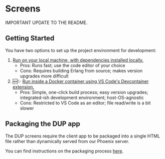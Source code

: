 # Screens

IMPORTANT UPDATE TO THE README.

## Getting Started
You have two options to set up the project environment for development:
1. [Run on your local machine, with dependencies installed locally.](docs/local_development.md)
   - Pros: Runs fast; use the code editor of your choice
   - Cons: Requires building Erlang from source; makes version upgrades more difficult
1. :new::sparkles: [Run inside a Docker container using VS Code's Devcontainer extension.](docs/devcontainer_development.md)
   - Pros: Simple, one-click build process; easy version upgrades; integrated-ish development environment; host-OS-agnostic
   - Cons: Restricted to VS Code as an editor; file read/write is a bit slower

## Packaging the DUP app
The DUP screens require the client app to be packaged into a single HTML file rather than dynamically served from our Phoenix server.

You can find instructions on the packaging process [here](assets/src/components/dup/README.md).

